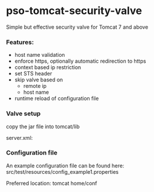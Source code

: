 # pso-tomcat-security-valve
Simple but effective security valve for Tomcat 7 and above

 ### Features:
- host name validation
- enforce https, optionally automatic redirection to https
- context based ip restriction
- set STS header
- skip valve based on
  - remote ip
  - host name
- runtime reload of configuration file

### Valve setup
copy the jar file into tomcat/lib

server.xml:
<Valve className="pso.tomcat_security_valve.SecurityValve" configFile="conf/pso-tomcat-security-valve.properties" />

### Configuration file
An example configuration file can be found here:
src/test/resources/config_example1.properties

Preferred location: tomcat home/conf
